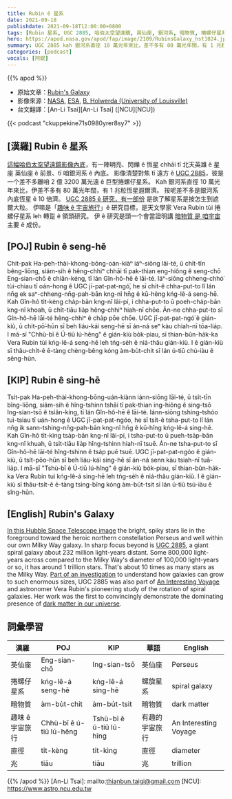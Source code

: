 ```yaml
---
title: Rubin ê 星系
date: 2021-09-18
publishdate: 2021-09-18T12:00:00+0800
tags: [Rubin 星系, UGC 2885, 哈伯太空望遠鏡, 英仙座, 銀河系, 暗物質, 捲螺仔星系]
hero: https://apod.nasa.gov/apod/fap/image/2109/RubinsGalaxy_hst1024.jpg
summary: UGC 2885 kah 銀河系直徑 10 萬光年來比，差不多有 80 萬光年闊，有 1 兆粒恆星遐爾濟。差不多是銀河系內底恆星 ê 10 倍濟。
categories: [podcast]
vocals: [阿錕]
---
```


{{% apod %}}

- 原始文章：[Rubin's Galaxy](https://apod.nasa.gov/apod/ap210918.html)
- 影像來源：[NASA](https://www.nasa.gov/), [ESA](https://www.spacetelescope.org/), [B. Holwerda (University of Louisville)](http://www.physics.louisville.edu/bholwerda/Welcome.html)
- 台文翻譯：[An-Li Tsai][An-Li Tsai] ([NCU][NCU])

{{< podcast "ckuppekine71s0980yrer8sy7" >}}

## [漢羅] Rubin ê 星系
[這幅哈伯太空望遠鏡影像內底][In this Hubble Space Telescope image]，有一陣明亮、閃爍 ê 恆星 chhāi tī 北天英雄 ê 星座 英仙座 ê 前景、tī 咱銀河系 ê 內底。
影像清楚對焦 tī 遠方 ê [UGC 2885][UGC 2885]，彼是一个差不多離咱 2 億 3200 萬光遠 ê 巨型捲螺仔星系。
Kah 銀河系直徑 10 萬光年來比，伊差不多有 80 萬光年闊，有 1 兆粒恆星遐爾濟。
按呢差不多是銀河系內底恆星 ê 10 倍濟。
[UGC 2885 ê 研究，有一部份][Part of an investigation] 是欲了解星系是按怎生到遮爾大粒。
伊嘛是「[趣味 ê 宇宙旅行][An Interesting Voyage]」ê 研究目標，是天文學家 Vera Rubin tùi 捲螺仔星系 leh 轉踅 ê 領頭研究。
伊 ê 研究是頭一个會當證明講 [暗物質 是 咱宇宙][dark matter in our universe] 主要 ê 成份。

## [POJ] Rubin ê seng-hē
Chit-pak Ha-peh-thài-khong-bōng-oán-kiàⁿ iáⁿ-siōng lāi-té, ū chi̍t-tīn bêng-liōng, siám-sih ê hêng-chhiⁿ chhāi tī pak-thian eng-hiông ê seng-chō Eng-sian-chō ê chiân-kéng, tī lán Gîn-hô-hē ê lāi-té.
Iáⁿ-siōng chheng-chhó͘ tùi-chiau tī oán-hong ê UGC jī-pat-pat-ngó͘, he sī chi̍t-ê chha-put-to lî lán nn̄g ek saⁿ-chheng-nn̄g-pah-bān kng-nî hn̄g ê kū-hêng kńg-lê-á seng-hē.
Kah Gîn-hô ti̍t-kèng cha̍p-bān kng-nî lâi-pí, i chha-put-to ū poeh-cha̍p-bān kng-nî khoah, ū chi̍t-tiāu lia̍p hêng-chhiⁿ hiah-nī chōe.
Án-ne chha-put-to sī Gîn-hô-hē lāi-té hêng-chhiⁿ ê cha̍p pōe chōe.
UGC jī-pat-pat-ngó͘ ê gián-kiù, ū chi̍t-pō͘-hūn sī beh liáu-kái seng-hē sī án-ná seⁿ kàu chiah-nī tōa-lia̍p.
I mā-sī "Chhù-bī ê Ú-tiū lú-hêng" ê gián-kiù bo̍k-piau, sī thian-bûn-ha̍k-ka Vera Rubin tùi kńg-lê-á seng-hē leh tńg-se̍h ê niá-thâu gián-kiù.
I ê gián-kiù sī thâu-chi̍t-ê ē-tàng chèng-bêng kóng àm-bu̍t-chit sī lán ú-tiū chú-iàu ê sêng-hūn.

## [KIP] Rubin ê sing-hē
Tsit-pak Ha-peh-thài-khong-bōng-uán-kiànn iánn-siōng lāi-té, ū tsi̍t-tīn bîng-liōng, siám-sih ê hîng-tshinn tshāi tī pak-thian ing-hiông ê sing-tsō Ing-sian-tsō ê tsiân-kíng, tī lán Gîn-hô-hē ê lāi-té.
Iánn-siōng tshing-tshóo tuì-tsiau tī uán-hong ê UGC jī-pat-pat-ngóo, he sī tsi̍t-ê tsha-put-to lî lán nn̄g ik sann-tshing-nn̄g-pah-bān kng-nî hn̄g ê kū-hîng kńg-lê-á sing-hē.
Kah Gîn-hô ti̍t-kìng tsa̍p-bān kng-nî lâi-pí, i tsha-put-to ū pueh-tsa̍p-bān kng-nî khuah, ū tsi̍t-tiāu lia̍p hîng-tshinn hiah-nī tsuē.
Án-ne tsha-put-to sī Gîn-hô-hē lāi-té hîng-tshinn ê tsa̍p puē tsuē.
UGC jī-pat-pat-ngóo ê gián-kiù, ū tsi̍t-pōo-hūn sī beh liáu-kái sing-hē sī án-ná senn kàu tsiah-nī tuā-lia̍p.
I mā-sī "Tshù-bī ê Ú-tiū lú-hîng" ê gián-kiù bo̍k-piau, sī thian-bûn-ha̍k-ka Vera Rubin tuì kńg-lê-á sing-hē leh tńg-se̍h ê niá-thâu gián-kiù.
I ê gián-kiù sī thâu-tsi̍t-ê ē-tàng tsìng-bîng kóng àm-bu̍t-tsit sī lán ú-tiū tsú-iàu ê sîng-hūn.

## [English] Rubin's Galaxy
[In this Hubble Space Telescope image][In this Hubble Space Telescope image] the bright, spiky stars lie in the foreground toward the heroic northern constellation Perseus and well within our own Milky Way galaxy.
In sharp focus beyond is [UGC 2885][UGC 2885], a giant spiral galaxy about 232 million light-years distant.
Some 800,000 light-years across compared to the Milky Way's diameter of 100,000 light-years or so, it has around 1 trillion stars.
That's about 10 times as many stars as the Milky Way.
[Part of an investigation][Part of an investigation] to understand how galaxies can grow to such enormous sizes, UGC 2885 was also part of [An Interesting Voyage][An Interesting Voyage] and astronomer Vera Rubin's pioneering study of the rotation of spiral galaxies.
Her work was the first to convincingly demonstrate the dominating presence of [dark matter in our universe][dark matter in our universe].

## 詞彙學習

|漢羅|POJ|KIP|華語|English|
|-|-|-|-|-|
|英仙座|Eng-sian-chō|Ing-sian-tsō|英仙座|Perseus|
|捲螺仔星系|kńg-lê-á seng-hē|kńg-lê-á sing-hē|螺旋星系|spiral galaxy|
|暗物質|àm-bu̍t-chit|àm-bu̍t-tsit|暗物質|dark matter|
|趣味 ê 宇宙旅行|Chhù-bī ê ú-tiū lú-hêng|Tshù-bī ê ú-tiū lú-hîng|有趣的宇宙旅行|An Interesting Voyage|
|直徑|ti̍t-kèng|ti̍t-kìng|直徑|diameter|
|兆|tiāu|tiāu|兆|trillion|

{{% /apod %}}
[An-Li Tsai]: mailto:thianbun.taigi@gmail.com
[NCU]: https://www.astro.ncu.edu.tw

[copyright]: https://apod.nasa.gov/apod/fap/lib/about_apod.html#srapply

[In this Hubble Space Telescope image]:https://hubblesite.org/contents/media/images/2020/01/4615-Image
[UGC 2885]:https://ui.adsabs.harvard.edu/abs/1980ApJ...238..471R/abstract
[Part of an investigation]:https://ui.adsabs.harvard.edu/abs/2017hst..prop15107H/abstract
[An Interesting Voyage]:https://www.annualreviews.org/doi/full/10.1146/annurev-astro-081710-102545
[dark matter in our universe]:https://www.space.com/vera-rubin.html
